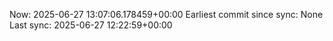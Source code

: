 Now: 2025-06-27 13:07:06.178459+00:00 Earliest commit since sync: None Last sync: 2025-06-27 12:22:59+00:00
